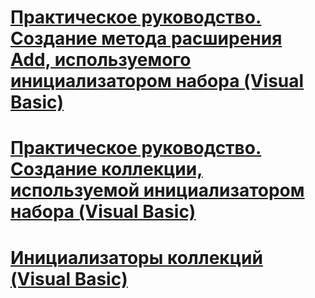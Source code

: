 # [Практическое руководство. Создание метода расширения Add, используемого инициализатором набора (Visual Basic)](how-to-create-an-add-extension-method-used-by-a-collection-initializer.md)
# [Практическое руководство. Создание коллекции, используемой инициализатором набора (Visual Basic)](how-to-create-a-collection-used-by-a-collection-initializer.md)
# [Инициализаторы коллекций (Visual Basic)](index.md)

